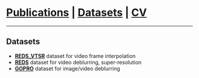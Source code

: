 # [Publications](../publications) | [Datasets](datasets) | [CV](../cv.pdf)
___

## Datasets

* **[REDS_VTSR](reds_vtsr)** dataset for video frame interpolation
* **[REDS](reds)** dataset for video deblurring, super-resolution
* **[GOPRO](gopro)** dataset for image/video deblurring